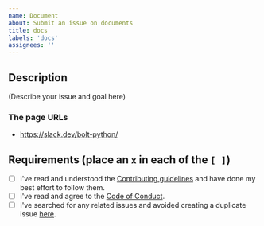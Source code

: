 ```yaml
---
name: Document
about: Submit an issue on documents
title: docs
labels: 'docs'
assignees: ''
---
```


## Description

(Describe your issue and goal here)

### The page URLs

* https://slack.dev/bolt-python/

## Requirements (place an `x` in each of the `[ ]`)

* [ ] I've read and understood the [Contributing guidelines](https://github.com/slackapi/bolt-python/blob/main/.github/contributing.md) and have done my best effort to follow them.
* [ ] I've read and agree to the [Code of Conduct](https://slackhq.github.io/code-of-conduct).
* [ ] I've searched for any related issues and avoided creating a duplicate issue [here](https://github.com/slackapi/bolt-python/issues).
